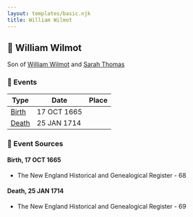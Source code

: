 ```yaml
---
layout: templates/basic.njk
title: William Wilmot
---
```

## 🔵 William Wilmot

Son of [William Wilmot](/people/4/47205976) and [Sarah Thomas](/people/2/28506175)

### 📆 Events

Type | Date | Place
------ | ------ | ------
[Birth](#event-0) | 17 OCT 1665 |
[Death](#event-1) | 25 JAN 1714 |

### 📰 Event Sources

#### <a id="event-0"></a> Birth, 17 OCT 1665
* The New England Historical and Genealogical Register  - 68

#### <a id="event-1"></a> Death, 25 JAN 1714
* The New England Historical and Genealogical Register  - 69